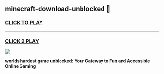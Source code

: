 
## minecraft-download-unblocked 👋
<h3>
<a href="https://premium.freeplayer.one?title=minecraft-download-unblocked&ref=14F">CLICK TO PLAY</a></h3>
<hr>

<h3>
<a href="https://premium.freeplayer.one?title=minecraft-download-unblocked&ref=14F">CLICK 2 PLAY</a>
  
</h3>

<a href="https://premium.freeplayer.one?title=minecraft-download-unblocked&ref=12F/"><img src="https://clearcache.store/games.png"></a>


**worlds hardest game unblocked: Your Gateway to Fun and Accessible Online Gaming**
